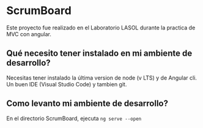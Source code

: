 # ScrumBoard

Este proyecto fue realizado en el Laboratorio LASOL durante la practica de MVC con angular.

## Qué necesito tener instalado en mi ambiente de desarrollo?
Necesitas tener instalado la última version de node (v LTS) y de Angular cli.
Un buen IDE (Visual Studio Code) y tambien git. 

## Como levanto mi ambiente de desarrollo?

En el directorio ScrumBoard, ejecuta `ng serve --open` 
